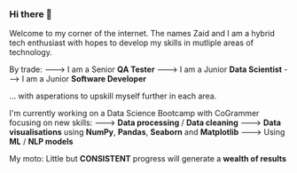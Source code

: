 ### Hi there 👋
Welcome to my corner of the internet.
The names Zaid and I am a hybrid tech enthusiast with hopes to develop my skills in mutliple areas of technology.

By trade: 
---> I am a Senior **QA Tester**
---> I am a Junior **Data Scientist**
---> I am a Junior **Software Developer** 

... with asperations to upskill myself further in each area.


I'm currently working on a Data Science Bootcamp with CoGrammer focusing on new skills: 
---> **Data processing** / **Data cleaning**
---> **Data visualisations** using **NumPy**, **Pandas**, **Seaborn** and **Matplotlib**
---> Using **ML** / **NLP models**

My moto: Little but **CONSISTENT** progress will generate a **wealth of results**

<!--
**shmozee/shmozee** is a ✨ _special_ ✨ repository because its `README.md` (this file) appears on your GitHub profile.

Here are some ideas to get you started:

- 🔭 I’m currently working on ...
- 🌱 I’m currently learning ...
- 👯 I’m looking to collaborate on ...
- 🤔 I’m looking for help with ...
- 💬 Ask me about ...
- 📫 How to reach me: ...
- 😄 Pronouns: ...
- ⚡ Fun fact: ...
-->

